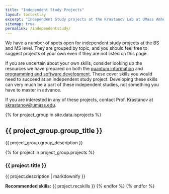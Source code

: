 ```yaml
---
title: "Independent Study Projects"
layout: toctextlay
excerpt: "Independent Study projects at the Krastanov Lab at UMass Amherst."
sitemap: true
permalink: /independentstudy/
---
```


We have a number of spots open for independent study projects at the BS and MS level. They are grouped by topic, and you should feel free to suggest projects of your own even if they are not listed on this page.

If you are uncertain about your own skills, consider looking up the resources we have prepared on both the [quantum information](/quantumonboarding) and [programming and software development](/sysadminonboarding). These cover skills you would need to succeed at an independent study project. Developing these skills can very much be a part of these independent studies, not something you have to master in advance.

If you are interested in any of these projects, contact Prof. Krastanov at [skrastanov@umass.edu](skrastanov@umass.edu).

{% for project_group in site.data.isprojects %}
## {{ project_group.group_title }}

{{ project_group.group_description }}

{% for project in project_group.projects %}
### {{ project.title }}

{{ project.description | markdownify }}

**Recommended skills:** {{ project.recskills }}
{% endfor %}
{% endfor %}
